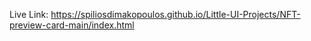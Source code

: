 Live Link: https://spiliosdimakopoulos.github.io/Little-UI-Projects/NFT-preview-card-main/index.html
